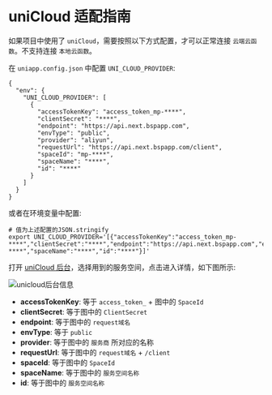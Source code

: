 # uniCloud 适配指南

如果项目中使用了 `uniCloud`，需要按照以下方式配置，才可以正常连接 `云端云函数`。不支持连接 `本地云函数`。

在 `uniapp.config.json` 中配置 `UNI_CLOUD_PROVIDER`:

```jsonc
{
  "env": {
    "UNI_CLOUD_PROVIDER": [
      {
        "accessTokenKey": "access_token_mp-****",
        "clientSecret": "****",
        "endpoint": "https://api.next.bspapp.com",
        "envType": "public",
        "provider": "aliyun",
        "requestUrl": "https://api.next.bspapp.com/client",
        "spaceId": "mp-****",
        "spaceName": "****",
        "id": "****"
      }
    ]
  }
}
```

或者在环境变量中配置:

```shell
# 值为上述配置的JSON.stringify
export UNI_CLOUD_PROVIDER='[{"accessTokenKey":"access_token_mp-****","clientSecret":"****","endpoint":"https://api.next.bspapp.com","envType":"public","provider":"aliyun","requestUrl":"https://api.next.bspapp.com/client","spaceId":"mp-****","spaceName":"****","id":"****"}]'
```

打开 [uniCloud 后台](https://unicloud.dcloud.net.cn/)，选择用到的服务空间，点击进入详情，如下图所示:

![unicloud后台信息](/unicloud.png)

- **accessTokenKey**: 等于 `access_token_` + 图中的 `SpaceId`
- **clientSecret**: 等于图中的 `ClientSecret`
- **endpoint**: 等于图中的 `request域名`
- **envType**: 等于 `public`
- **provider**: 等于图中的 `服务商` 所对应的名称
- **requestUrl**: 等于图中的 `request域名` + `/client`
- **spaceId**: 等于图中的 `SpaceId`
- **spaceName**: 等于图中的 `服务空间名称`
- **id**: 等于图中的 `服务空间名称`
